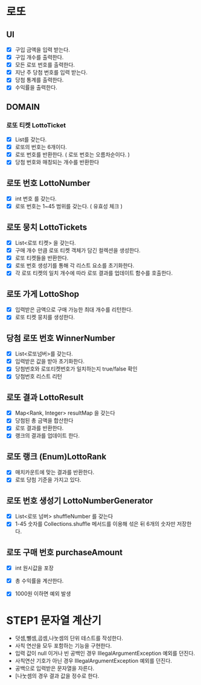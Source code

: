 # 로또 

## UI 
- [x] 구입 금액을 입력 받는다.
- [x] 구입 개수를 출력한다. 
- [x] 모든 로또 번호를 출력한다. 
- [x] 지난 주 당첨 번호를 입력 받는다.
- [x] 당첨 통계를 출력한다. 
- [x] 수익률을 출력한다. 

## DOMAIN

### 로또 티켓 LottoTicket
- [x] List<LottoNumber>를 갖는다. 
- [x] 로또의 번호는 6개이다.
- [x] 로또 번호를 반환한다. ( 로또 번호는 오름차순이다. )
- [x] 당첨 번호와 매칭되는 개수를 반환한다

## 로또 번호 LottoNumber
- [x] int 번호 를 갖는다. 
- [x] 로또 번호는 1~45 범위를 갖는다. ( 유효성 체크 )

## 로또 뭉치 LottoTickets
- [x] List<로또 티켓> 을 갖는다. 
- [x] 구매 개수 만큼 로또 티켓 객체가 담긴 컬렉션을 생성한다.
- [x] 로또 티켓들을 반환한다.
- [x] 로또 번호 생성기를 통해 각 리스트 요소를 초기화한다. 
- [x] 각 로또 티켓의 일치 개수에 따라 로또 결과를 업데이트 함수를 호출한다.

## 로또 가게 LottoShop
- [x] 입력받은 금액으로 구매 가능한 최대 개수를 리턴한다.
- [x] 로또 티켓 뭉치를 생성한다. 

## 당첨 로또 번호  WinnerNumber
- [x] List<로또넘버>를 갖는다.
- [x] 입력받은 값을 받아 초기화한다.
- [x] 당첨번호와 로또티켓번호가 일치하는지 true/false 확인
- [x] 당첨번호 리스트 리턴

## 로또 결과 LottoResult
- [x] Map<Rank, Integer> resultMap 을 갖는다
- [x] 당첨된 총 금액을 합산한다
- [x] 로또 결과를 반환한다.
- [x] 랭크의 결과를 업데이트 한다. 

## 로또 랭크 (Enum)LottoRank
- [x] 매치카운트에 맞는 결과를 반환한다.
- [x] 로또 당첨 기준을 가지고 있다. 

## 로또 번호 생성기 LottoNumberGenerator
- [x] List<로또 넘버> shuffleNumber 를 갖는다
- [x] 1-45 숫자를 Collections.shuffle 메서드를 이용해 섞은 뒤 6개의 숫자만 저장한다.

## 로또 구매 번호 purchaseAmount
- [x] int 원시값을 포장 
- [x] 총 수익률을 계산한다.
- [x] 1000원 이하면 예외 발생


# STEP1 문자열 계산기 
- 덧셈,뺄셈,곱셈,나눗셈의 단위 테스트를 작성한다.
- 사칙 연산을 모두 포함하는 기능을 구현한다.
- 입력 값이 null 이거나 빈 공백인 경우 IllegalArgumentException 예외를 던진다.
- 사칙연산 기호가 아닌 경우 IllegalArgumentException 예외를 던진다.
- 공백으로 입력받은 문자열을 자른다.
- [나눗셈의 경우 결과 값을 정수로 한다. 
